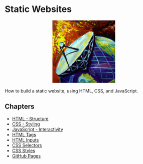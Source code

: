 # Static Websites

 <div align="center">
    <img src="./images/logo.png" alt="Global communications" width="200">
</div>

How to build a static website, using HTML, CSS, and JavaScript.

## Chapters

-   [HTML - Structure](./chapters/HTML/README.md)
-   [CSS - Styling](./chapters/CSS/README.md)
-   [JavaScript - Interactivity](./chapters/JavaScript/README.md)
-   [HTML Tags](./chapters/HTML_tags/README.md)
-   [HTML Inputs](./chapters/HTML_inputs/README.md)
-   [CSS Selectors](./chapters/CSS_selectors/README.md)
-   [CSS Styles](./chapters/CSS_styles/README.md)
-   [GitHub Pages](./chapters/GitHub_pages/README.md)
